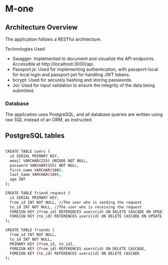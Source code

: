 # M-one

## Architecture Overview
The application follows a RESTful architecture․

Technologies Used 
- Swagger: Implemented to document and visualize the API endpoints. Accessible at http://localhost:3000/api.
- Passport.js: Used for implementing authentication, with passport-local for local login and passport-jwt for handling JWT tokens.
- bcrypt: Used for securely hashing and storing passwords.
- Joi: Used for input validation to ensure the integrity of the data being submitted.

### Database
The application uses PostgreSQL, and all database queries are written using raw SQL instead of an ORM, as instructed.


## PostgreSQL tables

```bash

CREATE TABLE users (
  id SERIAL PRIMARY KEY,
  email VARCHAR(255) UNIQUE NOT NULL,
  password VARCHAR(255) NOT NULL,
  first_name VARCHAR(100),
  last_name VARCHAR(100),
  age INT
);

CREATE TABLE friend_request (
  id SERIAL PRIMARY KEY,
  from_id INT NOT NULL, //The user who is sending the request
  to_id INT NOT NULL, //The user who is receiving the request 
  FOREIGN KEY (from_id) REFERENCES users(id) ON DELETE CASCADE ON UPDATE CASCADE,
  FOREIGN KEY (to_id) REFERENCES users(id) ON DELETE CASCADE ON UPDATE CASCADE
);

CREATE TABLE friends (
  from_id INT NOT NULL,
  to_id INT NOT NULL,
  PRIMARY KEY (from_id, to_id),
  FOREIGN KEY (from_id) REFERENCES users(id) ON DELETE CASCADE,
  FOREIGN KEY (to_id) REFERENCES users(id) ON DELETE CASCADE
);

```